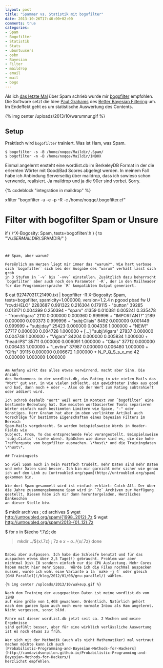 ```yaml
---
layout: post
title: "Spammer vs. Statistik mit bogofilter"
date: 2013-10-26T17:40:00+02:00
comments: true
categories:
- Spam
- Bogofilter
- Statistik
- Stats
- ubuntuusers
- osbn
- Bayesian
- Filter
- maildrop
- email
- mail
- bogo
---
```


Als ich [das letzte Mal](/blog/2012/12/08/spam/) über Spam
schrieb wurde mir [bogofilter](http://bogofilter.sourceforge.net/)
empfohlen. Die Software setzt die Idee [Paul Grahams](http://paulgraham.com/) des [Better Bayesian Filtering](http://paulgraham.com/better.html) um. Im Endeffekt geht es
um statistische Auswertung des Contents.

{% img center /uploads/2013/10/warumnur.gif %}

## Setup

Praktisch wird `bogofilter` trainiert. Was ist Ham, was Spam.

```
$ bogofilter -s -B /home/noqqe/Maildir/.Spam/
$ bogofilter -n -B /home/noqqe/Maildir/INBOX
```

Einmal angelernt ensteht eine wordlist.db im BerkeleyDB Format in der die
erlernten Wörter mit Good/Bad Scores abgelegt werden.  In meinem Fall
habe ich Anbindung Serverseitig über maildrop, dass ich sowieso schon
verwende, realisiert. Ja maildrop und ja die 90er sind vorbei.  Sorry.

{% codeblock "integration in maildrop" %}

xfilter "bogofilter -u -e -p -R -c /home/noqqe/.bogofilter.cf"

# Filter with bogofilter Spam or Unsure
if ( /^X-Bogosity: Spam, tests=bogofilter/:h ) {
  to "$VUSERMAILDIR/.$SPAMDIR/"
}
```


## Spam, aber warum?

Persönlich am Herzen liegt mir immer das "warum?". Wie hart verbose
sich `bogofilter` sich bei der Ausgabe des "warum" verhält lässt sich grob
in 3 Stufen in `-v` bis `-vvv` einstellen. Zusätzlich dazu beherrscht
`bogofilter` aber auch noch den Parameter `-R`, der in den Mailheader
für die Programmiersprache `R` kompatiblen Output generiert.

```
$ cat 927470317.21490.txt | bogofilter -R
X-Bogosity: Spam, tests=bogofilter, spamicity=1.000000, version=1.2.4
                                  n        pgood     pbad      fw     U
"rcvd:HELO"                      2283687 0.991322  0.216304  0.179115 -
"button"                          39285  0.013171  0.004399  0.250394 -
"spam"                            41359  0.010381  0.005241  0.335478 -
"from:Vigara"                      2110  0.000000  0.000360  0.999996 +
"IMPORTANT!"                       2189  0.000000  0.000373  0.999996 +
"subj:Cilais"                      8492  0.000000  0.001449  0.999999 +
"subj:day"                        25423  0.000000  0.004336  1.000000 +
"NEW!"                            27717  0.000000  0.004728  1.000000 +
[...]
"subj:Vigara"                     27837  0.000000  0.004748  1.000000 +
"Vigara"                          34204  0.000000  0.005834  1.000000 +
"head:IPS"                        35711  0.000000  0.006091  1.000000 +
"Cilais"                          37712  0.000000  0.006433  1.000000 +
"Levtira"                         37987  0.000000  0.006480  1.000000 +
"Gifts"                           39115  0.000000  0.006672  1.000000 +
N_P_Q_S_s_x_md                       42  0.000000  1.000000  1.000000
```

Am Anfang wirkt das alles etwas verwirrend, macht aber Sinn. Die Anzahl
des Vorkommens in der wordlist.db, das Rating in wie vielen Mails das
"Wort" gut war, in wie vielen schlecht, ein gewichteter Index aus good
und bad, dann noch + oder -. Also ob der Wert zum Rating subtrahiert
oder addiert wird.

Ich schrob deshalb "Wort" weil Wort im Kontext von `bogofilter` eine
bestimmte Bedeutung hat. Die meisten wortbasierten Tools separieren
Wörter einfach nach bestimmten Limitern wie Space, "-" oder
Sonstiges. Herr Graham hat aber im oben verlinkten Artikel auch
Vorschläge für bestimmte Eigenschaften eines bayesian Filters im Bereich
Spam-Mails vorgebracht. So werden beispielsweise Words in Header-Fields wie
Subject, From, To das entsprechende Feld vorangestellt. Beispielsweise
`subj:Cialis` (siehe oben). Späßchen wie diese sind es, die die hohe
Trefferquote von bogofilter ausmachen. \*hust\* und die Trainingdaten \*hust\*.

## Trainingsets

So viel Spam auch in mein Postfach trudelt, mehr Daten sind mehr Daten
und mehr Daten sind besser. Ich bin mir garnicht mehr sicher wie genau
ich auf den Link zu [untroubled.org/spam](http://untroubled.org/spam)
gekommen bin.

Wie dort Spam gesammelt wird ist einfach erklärt: Catch-All. Der über
die Jahre zusammengekommene Spam wird in `7z` Archiven zur Verfügung
gestellt. Diesen habe ich mir dann heruntergeladen. Herzliches Dankeschön
an dieser Stelle btw.

```

$ mkdir archives ; cd archives
$ wget http://untroubled.org/spam/{1998..2012}.7z
$ wget http://untroubled.org/spam/2013-{01..12}.7z

$ for x in $(echo *.7z); do
>  mkdir ../${x/.7z} ;
>  7z e $x -o../${x/.7z}
> done
```

Dabei aber aufpassen. Ich habe die Schleife benutzt und für das
auspacken etwas über 2,5 Tage(!) gebraucht. Problem war aber
nichtmal Disk IO sondern einfach nur die CPU Auslastung. Mehr Cores
haben macht hier mehr Spass.  Würde ich die Files nochmal auspacken
müssen, würde ich wohl eine Variante a la `make -j 4` oder gleich
[GNU Parallel](/blog/2012/01/08/gnu-parallel/) wählen.

{% img center /uploads/2013/10/wakeup.gif %}

Nach dem Training der ausgepackten Daten ist meine wordlist.db von 12MB
auf eine größe von 1,4GB gewachsen. Ordentlich. Natürlich gehört
nach dem ganzen Spam auch noch eure normale Inbox als Ham angelernt.
Nicht vergessen, sonst blöd.

Fahre mit dieser wordlist.db jetzt seit ca. 2 Wochen und meine Ergebnisse
sind gefühlt besser, aber für eine wirklich verlässliche Auswertung
ist es noch etwas zu früh.

Wer sich mit der Methodik (auch als nicht Mathematiker) mal vertraut
machen möchte kann ich auch
[Probabilistic-Programming-and-Bayesian-Methods-for-Hackers](http://camdavidsonpilon.github.io/Probabilistic-Programming-and-Bayesian-Methods-for-Hackers/)
herzlichst empfehlen.
